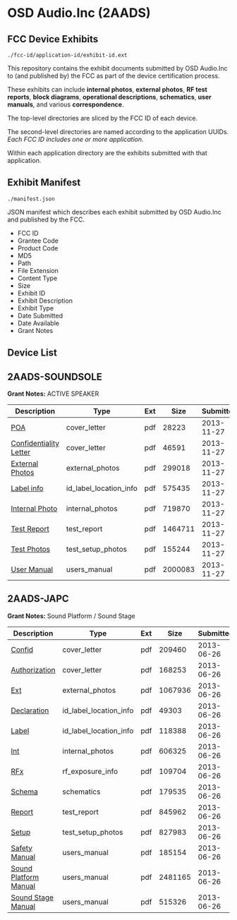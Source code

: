 # OSD Audio.Inc (2AADS)
## FCC Device Exhibits

```
./fcc-id/application-id/exhibit-id.ext
```

This repository contains the exhibit documents submitted by OSD Audio.Inc to (and published by) the FCC as part of the device certification process.

These exhibits can include **internal photos**, **external photos**, **RF test reports**, **block diagrams**, **operational descriptions**, **schematics**, **user manuals**, and various **correspondence**.

The top-level directories are sliced by the FCC ID of each device.

The second-level directories are named according to the application UUIDs. *Each FCC ID includes one or more application.*

Within each application directory are the exhibits submitted with that application. 

## Exhibit Manifest

```
./manifest.json
```

JSON manifest which describes each exhibit submitted by OSD Audio.Inc and published by the FCC.

- FCC ID
- Grantee Code
- Product Code
- MD5
- Path
- File Extension
- Content Type
- Size
- Exhibit ID
- Exhibit Description
- Exhibit Type
- Date Submitted
- Date Available
- Grant Notes

## Device List
## 2AADS-SOUNDSOLE
**Grant Notes:** ACTIVE SPEAKER

| Description | Type | Ext | Size | Submitted | Available |
| ----------- | ---- | --- | ---- | --------- | --------- |
| [POA](2AADS-SOUNDSOLE/57f646e047197d6ffc9eb5d043054053/2129802.pdf) | cover_letter | pdf | 28223 | 2013-11-27 | 2013-11-27 |
| [Confidentiality Letter](2AADS-SOUNDSOLE/57f646e047197d6ffc9eb5d043054053/2129803.pdf) | cover_letter | pdf | 46591 | 2013-11-27 | 2013-11-27 |
| [External Photos](2AADS-SOUNDSOLE/57f646e047197d6ffc9eb5d043054053/2129801.pdf) | external_photos | pdf | 299018 | 2013-11-27 | 2013-11-27 |
| [Label info](2AADS-SOUNDSOLE/57f646e047197d6ffc9eb5d043054053/2129806.pdf) | id_label_location_info | pdf | 575435 | 2013-11-27 | 2013-11-27 |
| [Internal Photo](2AADS-SOUNDSOLE/57f646e047197d6ffc9eb5d043054053/2129804.pdf) | internal_photos | pdf | 719870 | 2013-11-27 | 2013-11-27 |
| [Test Report](2AADS-SOUNDSOLE/57f646e047197d6ffc9eb5d043054053/2129805.pdf) | test_report | pdf | 1464711 | 2013-11-27 | 2013-11-27 |
| [Test Photos](2AADS-SOUNDSOLE/57f646e047197d6ffc9eb5d043054053/2129807.pdf) | test_setup_photos | pdf | 155244 | 2013-11-27 | 2013-11-27 |
| [User Manual](2AADS-SOUNDSOLE/57f646e047197d6ffc9eb5d043054053/2129808.pdf) | users_manual | pdf | 2000083 | 2013-11-27 | 2013-11-27 |
## 2AADS-JAPC
**Grant Notes:** Sound Platform / Sound Stage

| Description | Type | Ext | Size | Submitted | Available |
| ----------- | ---- | --- | ---- | --------- | --------- |
| [Confid](2AADS-JAPC/9bc594ff81848219557e34c2325b217c/2001640.pdf) | cover_letter | pdf | 209460 | 2013-06-26 | 2013-06-26 |
| [Authorization](2AADS-JAPC/9bc594ff81848219557e34c2325b217c/2001641.pdf) | cover_letter | pdf | 168253 | 2013-06-26 | 2013-06-26 |
| [Ext](2AADS-JAPC/9bc594ff81848219557e34c2325b217c/2001644.pdf) | external_photos | pdf | 1067936 | 2013-06-26 | 2013-06-26 |
| [Declaration](2AADS-JAPC/9bc594ff81848219557e34c2325b217c/2001643.pdf) | id_label_location_info | pdf | 49303 | 2013-06-26 | 2013-06-26 |
| [Label](2AADS-JAPC/9bc594ff81848219557e34c2325b217c/2001646.pdf) | id_label_location_info | pdf | 118388 | 2013-06-26 | 2013-06-26 |
| [Int](2AADS-JAPC/9bc594ff81848219557e34c2325b217c/2001645.pdf) | internal_photos | pdf | 606325 | 2013-06-26 | 2013-06-26 |
| [RFx](2AADS-JAPC/9bc594ff81848219557e34c2325b217c/2001648.pdf) | rf_exposure_info | pdf | 109704 | 2013-06-26 | 2013-06-26 |
| [Schema](2AADS-JAPC/9bc594ff81848219557e34c2325b217c/2001642.pdf) | schematics | pdf | 179535 | 2013-06-26 | 2013-06-26 |
| [Report](2AADS-JAPC/9bc594ff81848219557e34c2325b217c/2001647.pdf) | test_report | pdf | 845962 | 2013-06-26 | 2013-06-26 |
| [Setup](2AADS-JAPC/9bc594ff81848219557e34c2325b217c/2001649.pdf) | test_setup_photos | pdf | 827983 | 2013-06-26 | 2013-06-26 |
| [Safety Manual](2AADS-JAPC/9bc594ff81848219557e34c2325b217c/2001650.pdf) | users_manual | pdf | 185154 | 2013-06-26 | 2013-06-26 |
| [Sound Platform Manual](2AADS-JAPC/9bc594ff81848219557e34c2325b217c/2001651.pdf) | users_manual | pdf | 2481165 | 2013-06-26 | 2013-06-26 |
| [Sound Stage Manual](2AADS-JAPC/9bc594ff81848219557e34c2325b217c/2001652.pdf) | users_manual | pdf | 515326 | 2013-06-26 | 2013-06-26 |
